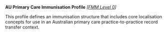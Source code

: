 **AU Primary Care Immunisation Profile** *[[FMM Level 0](guidance.html)]*

This profile defines an immunisation structure that includes core localisation concepts for use in an Australian primary care practice-to-practice record transfer context.


